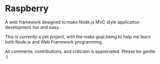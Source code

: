 # Raspberry
A web framework designed to make Node.js MVC style application development fun and easy.

This is currently a pet project, with the make goal being to help me learn both Node.js and Web Framework programming.

All comments, contributions, and criticism is appreciated. Please be gentle :)
